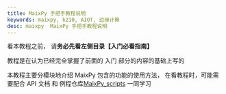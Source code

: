 ```yaml
---
title: MaixPy 手把手教程说明
keywords: maixpy, k210, AIOT, 边缘计算
desc: maixpy  MaixPy 手把手教程说明
---
```



看本教程之前， 请**务必先看左侧目录【入门必看指南】**

教程是在认为已经完全掌握了前面的 入门 部分的内容的基础上写的


本教程主要分模块地介绍 MaixPy 包含的功能的使用方法，
在看教程时，可能需要配合 API 文档 和 例程仓库[MaixPy_scripts](https://github.com/sipeed/MaixPy-v1_scripts) 一同学习
